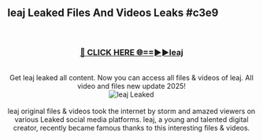 ## leaj Leaked Files And Videos Leaks #c3e9
<br>
<div align="center">
<h3><a href="https://watchclip.my.id/leaj" rel="nofollow">🔴 CLICK HERE 🌐==►►leaj</a></h3>
<br>
Get leaj leaked all content. Now you can access all files & videos of leaj. All video and files new update 2025!
<br>
<a href="https://watchclip.my.id/leaj" rel="nofollow" data-target="animated-image.originalLink"><img src="https://i.ibb.co.com/WyWwxjT/player-gif2.gif" alt="leaj Leaked" style="max-width: 100%; display: inline-block;" data-target="animated-image.originalImage"></a>
<br><br>
leaj original files & videos took the internet by storm and amazed viewers on various Leaked social media platforms. leaj, a young and talented digital creator, recently became famous thanks to this interesting files & videos.
</div>
<br>